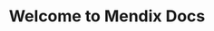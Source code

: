---
title: "Welcome to Mendix Docs"
linktitle: "Docs"
url: /
type: landingpage
layout: landingpage
description: Browse the documentation for Mendix products, read about latest releases, and make contributions for the Mendix community.
aliases:
    - /docs/index.html
    - /docs/Overview.html
    - /docs/Overview
    - /search.html
    - /search/
cascade:
    - no_list: true
# Main layout template for landing page: docs/layouts/landingpage/landingpage.html
# Other parts are in partials/landingpage
# Root index.html file calls docs/content/en/docs/_index.md content
---